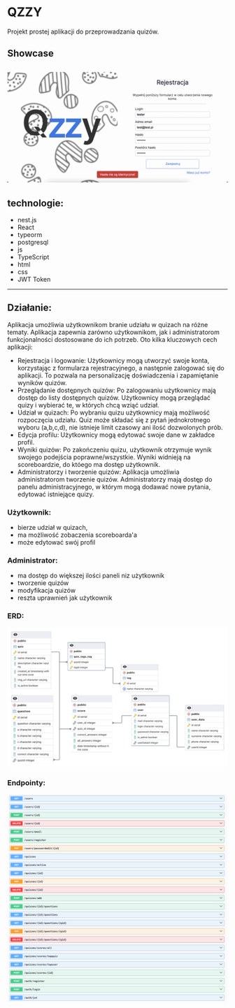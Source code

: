 # QZZY
Projekt prostej aplikacji do przeprowadzania quizów. 

## Showcase
![GifShowcase](./showcase.gif)  
---

## technologie:
- nest.js
- React
- typeorm
- postgresql
- js
- TypeScript
- html
- css
- JWT Token
---

## Działanie:
Aplikacja umożliwia użytkownikom branie udziału w quizach na różne tematy. 
Aplikacja zapewnia zarówno użytkownikom, jak i administratorom funkcjonalności dostosowane do ich potrzeb. Oto kilka kluczowych cech aplikacji:

- Rejestracja i logowanie: Użytkownicy mogą utworzyć swoje konta, korzystając z formularza rejestracyjnego, a następnie zalogować się do aplikacji. To pozwala na personalizację doświadczenia i zapamiętanie wyników quizów.
- Przeglądanie dostępnych quizów: Po zalogowaniu użytkownicy mają dostęp do listy dostępnych quizów. Użytkownicy mogą przeglądać quizy i wybierać te, w których chcą wziąć udział.
- Udział w quizach: Po wybraniu quizu użytkownicy mają możliwość rozpoczęcia udziału. Quiz może składać się z pytań jednokrotnego wyboru (a,b,c,d), nie istnieje limit czasowy ani ilość dozwolonych prób.
- Edycja profilu: Użytkownicy mogą edytować swoje dane w zakładce profil.
- Wyniki quizów: Po zakończeniu quizu, użytkownik otrzymuje wynik swojego podejścia poprawne/wszystkie. Wyniki widnieją na scoreboardzie, do któego ma dostęp użytkownik.
- Administratorzy i tworzenie quizów: Aplikacja umożliwia administratorom tworzenie quizów. Administratorzy mają dostęp do panelu administracyjnego, w którym mogą dodawać nowe pytania, edytować istniejące quizy.

### Użytkownik:
- bierze udział w quizach,
- ma możliwość zobaczenia scoreboarda'a
- może edytować swój profil

### Administrator:
- ma dostęp do większej ilości paneli niz użytkownik
- tworzenie quizów
- modyfikacja quizów
- reszta uprawnień jak użytkownik

### ERD:
![ERD](./erd_qzzy.png)  

### Endpointy:
![Endpoints](./endpoints.png)  
